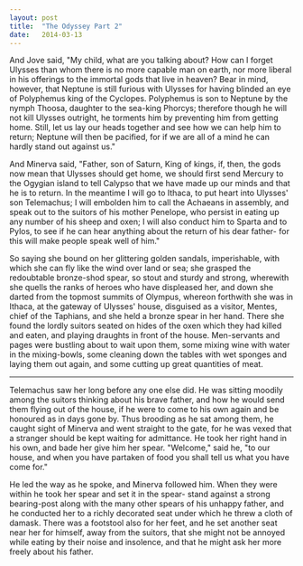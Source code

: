 ```yaml
---
layout: post
title:  "The Odyssey Part 2"
date:   2014-03-13
---
```


And Jove said, "My child, what are you talking about? How can I forget Ulysses than whom there is no more capable man on
earth, nor more liberal in his offerings to the immortal gods that live in heaven? Bear in mind, however, that Neptune is
still furious with Ulysses for having blinded an eye of Polyphemus king of the Cyclopes. Polyphemus is son to Neptune by the
nymph Thoosa, daughter to the sea-king Phorcys; therefore though he will not kill Ulysses outright, he torments him by
preventing him from getting home. Still, let us lay our heads together and see how we can help him to return; Neptune will
then be pacified, for if we are all of a mind he can hardly stand out against us."

And Minerva said, "Father, son of Saturn, King of kings, if, then, the gods now mean that Ulysses should get home, we should
first send Mercury to the Ogygian island to tell Calypso that we have made up our minds and that he is to return. In the
meantime I will go to Ithaca, to put heart into Ulysses' son Telemachus; I will embolden him to call the Achaeans in
assembly, and speak out to the suitors of his mother Penelope, who persist in eating up any number of his sheep and oxen; I
will also conduct him to Sparta and to Pylos, to see if he can hear anything about the return of his dear father- for this
will make people speak well of him."

So saying she bound on her glittering golden sandals, imperishable, with which she can fly like the wind over land or sea;
she grasped the redoubtable bronze-shod spear, so stout and sturdy and strong, wherewith she quells the ranks of heroes who
have displeased her, and down she darted from the topmost summits of Olympus, whereon forthwith she was in Ithaca, at the
gateway of Ulysses' house, disguised as a visitor, Mentes, chief of the Taphians, and she held a bronze spear in her hand.
There she found the lordly suitors seated on hides of the oxen which they had killed and eaten, and playing draughts in
front of the house. Men-servants and pages were bustling about to wait upon them, some mixing wine with water in the
mixing-bowls, some cleaning down the tables with wet sponges and laying them out again, and some cutting up great quantities
of meat.

---

Telemachus saw her long before any one else did. He was sitting moodily among the suitors thinking about his brave father,
and how he would send them flying out of the house, if he were to come to his own again and be honoured as in days gone by.
Thus brooding as he sat among them, he caught sight of Minerva and went straight to the gate, for he was vexed that a
stranger should be kept waiting for admittance. He took her right hand in his own, and bade her give him her spear.
"Welcome," said he, "to our house, and when you have partaken of food you shall tell us what you have come for."

He led the way as he spoke, and Minerva followed him. When they were within he took her spear and set it in the spear- stand
against a strong bearing-post along with the many other spears of his unhappy father, and he conducted her to a richly
decorated seat under which he threw a cloth of damask. There was a footstool also for her feet, and he set another seat near
her for himself, away from the suitors, that she might not be annoyed while eating by their noise and insolence, and that he
might ask her more freely about his father.
